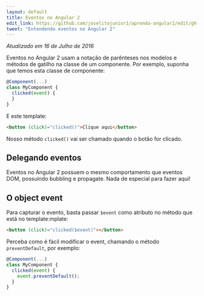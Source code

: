 ```yaml
---
layout: default
title: Eventos no Angular 2
edit_link: https://github.com/joselitojunior1/aprenda-angular2/edit/gh-pages/events/index.md
tweet: "Entendendo eventos no Angular 2"
---
```


_Atualizado em 16 de Julho de 2016_

Eventos no Angular 2 usam a notação de parênteses nos modelos e métodos de gatilho na classe de um componente. Por exemplo, suponha que temos esta classe de componente:

```javascript
@Component(...)
class MyComponent {
  clicked(event) {
  }
}
```

E este template:

```html
<button (click)="clicked()">Clique aqui</button>
```

Nosso método `clicked()` vai ser chamado quando o botão for clicado.

## Delegando eventos

Eventos no Angular 2 possuem o mesmo comportamento que eventos DOM, possuindo bubbling e propagate. Nada de especial para fazer aqui!

## O object event

Para capturar o evento, basta passar `$event` como atributo no método que está no template:mplate:

```html
<button (click)="clicked($event)"></button>
```

Perceba como é fácil modificar o event, chamando o método `preventDefault`, por exemplo:

```javascript
@Component(...)
class MyComponent {
  clicked(event) {
    event.preventDefault();
  }
}
```
